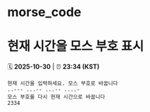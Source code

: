 # morse_code
# 현재 시간을 모스 부호 표시
<!-- MORSE_TIME_START -->
🗓️ **2025-10-30** | ⏰ **23:34 (KST)**

```
현재 시간을 입력하세요. 모스 부호로 바꿉니다
..--- ...-- ...-- ....-
모스 부호를 다시 현재 시간으로 바꿉니다
2334
```
<!-- MORSE_TIME_END -->
